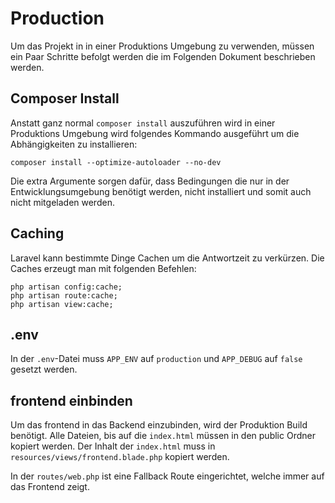 # Production


Um das Projekt in in einer Produktions Umgebung zu verwenden, müssen ein Paar Schritte befolgt werden die im Folgenden Dokument beschrieben werden.

## Composer Install

Anstatt ganz normal `composer install` auszuführen wird in einer Produktions Umgebung wird folgendes Kommando ausgeführt um die Abhängigkeiten zu installieren:

```shell
composer install --optimize-autoloader --no-dev
```

Die extra Argumente sorgen dafür, dass Bedingungen die nur in der Entwicklungsumgebung benötigt werden, nicht installiert und somit auch nicht mitgeladen werden.


## Caching

Laravel kann bestimmte Dinge Cachen um die Antwortzeit zu verkürzen. Die Caches erzeugt man mit folgenden Befehlen:

```shell
php artisan config:cache;
php artisan route:cache;
php artisan view:cache;
```

## .env

In der `.env`-Datei muss `APP_ENV` auf `production` und `APP_DEBUG` auf `false` gesetzt werden. 

## frontend einbinden

Um das frontend in das Backend einzubinden, wird der Produktion Build benötigt. Alle Dateien, bis auf die `index.html` müssen in den public Ordner kopiert werden.
Der Inhalt der `index.html` muss in `resources/views/frontend.blade.php` kopiert werden.

In der `routes/web.php` ist eine Fallback Route eingerichtet, welche immer auf das Frontend zeigt.
